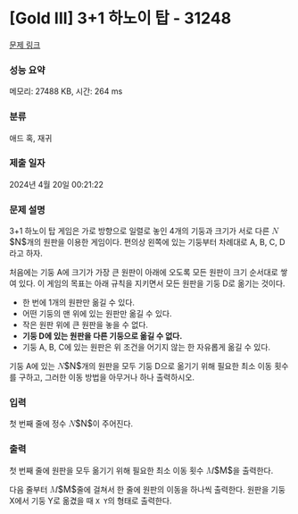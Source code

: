 # [Gold III] 3+1 하노이 탑 - 31248 

[문제 링크](https://www.acmicpc.net/problem/31248) 

### 성능 요약

메모리: 27488 KB, 시간: 264 ms

### 분류

애드 혹, 재귀

### 제출 일자

2024년 4월 20일 00:21:22

### 문제 설명

<p>3+1 하노이 탑 게임은 가로 방향으로 일렬로 놓인 4개의 기둥과 크기가 서로 다른 <mjx-container class="MathJax" jax="CHTML" style="font-size: 109%; position: relative;"><mjx-math class="MJX-TEX" aria-hidden="true"><mjx-mi class="mjx-i"><mjx-c class="mjx-c1D441 TEX-I"></mjx-c></mjx-mi></mjx-math><mjx-assistive-mml unselectable="on" display="inline"><math xmlns="http://www.w3.org/1998/Math/MathML"><mi>N</mi></math></mjx-assistive-mml><span aria-hidden="true" class="no-mathjax mjx-copytext">$N$</span></mjx-container>개의 원판을 이용한 게임이다. 편의상 왼쪽에 있는 기둥부터 차례대로 A, B, C, D라고 하자.</p>

<p>처음에는 기둥 A에 크기가 가장 큰 원판이 아래에 오도록 모든 원판이 크기 순서대로 쌓여 있다. 이 게임의 목표는 아래 규칙을 지키면서 모든 원판을 기둥 D로 옮기는 것이다.</p>

<ul>
	<li>한 번에 1개의 원판만 옮길 수 있다.</li>
	<li>어떤 기둥의 맨 위에 있는 원판만 옮길 수 있다.</li>
	<li>작은 원판 위에 큰 원판을 놓을 수 없다.</li>
	<li><strong>기둥 D에 있는 원판을 다른 기둥으로 옮길 수 없다.</strong></li>
	<li>기둥 A, B, C에 있는 원판은 위 조건을 어기지 않는 한 자유롭게 옮길 수 있다.</li>
</ul>

<p>기둥 A에 있는 <mjx-container class="MathJax" jax="CHTML" style="font-size: 109%; position: relative;"><mjx-math class="MJX-TEX" aria-hidden="true"><mjx-mi class="mjx-i"><mjx-c class="mjx-c1D441 TEX-I"></mjx-c></mjx-mi></mjx-math><mjx-assistive-mml unselectable="on" display="inline"><math xmlns="http://www.w3.org/1998/Math/MathML"><mi>N</mi></math></mjx-assistive-mml><span aria-hidden="true" class="no-mathjax mjx-copytext">$N$</span></mjx-container>개의 원판을 모두 기둥 D으로 옮기기 위해 필요한 최소 이동 횟수를 구하고, 그러한 이동 방법을 아무거나 하나 출력하시오.</p>

### 입력 

 <p>첫 번째 줄에 정수 <mjx-container class="MathJax" jax="CHTML" style="font-size: 109%; position: relative;"><mjx-math class="MJX-TEX" aria-hidden="true"><mjx-mi class="mjx-i"><mjx-c class="mjx-c1D441 TEX-I"></mjx-c></mjx-mi></mjx-math><mjx-assistive-mml unselectable="on" display="inline"><math xmlns="http://www.w3.org/1998/Math/MathML"><mi>N</mi></math></mjx-assistive-mml><span aria-hidden="true" class="no-mathjax mjx-copytext">$N$</span></mjx-container>이 주어진다.</p>

### 출력 

 <p>첫 번째 줄에 원판을 모두 옮기기 위해 필요한 최소 이동 횟수 <mjx-container class="MathJax" jax="CHTML" style="font-size: 109%; position: relative;"><mjx-math class="MJX-TEX" aria-hidden="true"><mjx-mi class="mjx-i"><mjx-c class="mjx-c1D440 TEX-I"></mjx-c></mjx-mi></mjx-math><mjx-assistive-mml unselectable="on" display="inline"><math xmlns="http://www.w3.org/1998/Math/MathML"><mi>M</mi></math></mjx-assistive-mml><span aria-hidden="true" class="no-mathjax mjx-copytext">$M$</span></mjx-container>을 출력한다.</p>

<p>다음 줄부터 <mjx-container class="MathJax" jax="CHTML" style="font-size: 109%; position: relative;"><mjx-math class="MJX-TEX" aria-hidden="true"><mjx-mi class="mjx-i"><mjx-c class="mjx-c1D440 TEX-I"></mjx-c></mjx-mi></mjx-math><mjx-assistive-mml unselectable="on" display="inline"><math xmlns="http://www.w3.org/1998/Math/MathML"><mi>M</mi></math></mjx-assistive-mml><span aria-hidden="true" class="no-mathjax mjx-copytext">$M$</span></mjx-container>줄에 걸쳐서 한 줄에 원판의 이동을 하나씩 출력한다. 원판을 기둥 X에서 기둥 Y로 옮겼을 때 <code>X Y</code>의 형태로 출력한다.</p>

